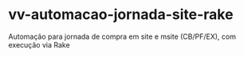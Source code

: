 # vv-automacao-jornada-site-rake
Automação para jornada de compra em site e msite (CB/PF/EX), com execução via Rake
